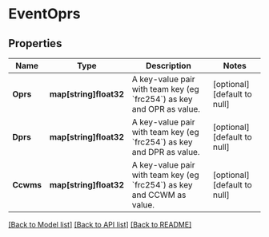 # EventOprs

## Properties
Name | Type | Description | Notes
------------ | ------------- | ------------- | -------------
**Oprs** | **map[string]float32** | A key-value pair with team key (eg &#x60;frc254&#x60;) as key and OPR as value. | [optional] [default to null]
**Dprs** | **map[string]float32** | A key-value pair with team key (eg &#x60;frc254&#x60;) as key and DPR as value. | [optional] [default to null]
**Ccwms** | **map[string]float32** | A key-value pair with team key (eg &#x60;frc254&#x60;) as key and CCWM as value. | [optional] [default to null]

[[Back to Model list]](../README.md#documentation-for-models) [[Back to API list]](../README.md#documentation-for-api-endpoints) [[Back to README]](../README.md)

